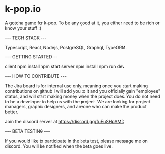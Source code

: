 # k-pop.io

A gotcha game for k-pop. To be any good at it, you either need to be rich or know your stuff :)

--- TECH STACK ---

Typescript, React, Nodejs, PostgreSQL, Graphql, TypeORM.

--- GETTING STARTED --

client
npm install
npm start
server
npm install
npm run dev

--- HOW TO CONTRIBUTE ---

The Jira board is for internal use only, meaning once you start making contributions on github I will add you to it and you officially gain "employee" status, and will start making money when the project does.
You do not need to be a developer to help us with the project. We are looking for project managers, graphic designers, and anyone who can make the product better.

Join the discord server at https://discord.gg/fuEuSHpAMD

--- BETA TESTING ---

If you would like to participate in the beta test, please message me on discord.
You will be notified when the beta goes live.
